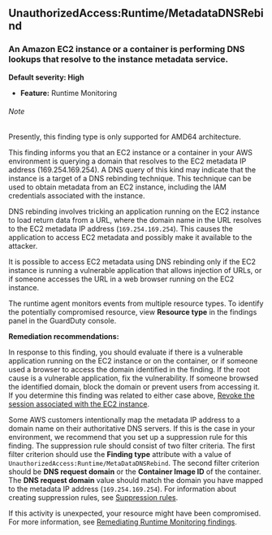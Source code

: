 UnauthorizedAccess:Runtime/MetadataDNSRebind
--------------------------------------------


### An Amazon EC2 instance or a container is performing DNS lookups that resolve to the instance metadata service.


**Default severity: High**


 * **Feature:** Runtime Monitoring

###### Note

Presently, this finding type is only supported for AMD64 architecture.


This finding informs you that an EC2 instance or a container in your AWS environment is querying a domain that resolves to the EC2 metadata IP address (169.254.169.254). A DNS query of this kind may indicate that the instance is a target of a DNS rebinding technique. This technique can be used to obtain metadata from an EC2 instance, including the IAM credentials associated with the instance.


DNS rebinding involves tricking an application running on the EC2 instance to load return data from a URL, where the domain name in the URL resolves to the EC2 metadata IP address (`169.254.169.254`). This causes the application to access EC2 metadata and possibly make it available to the attacker. 


It is possible to access EC2 metadata using DNS rebinding only if the EC2 instance is running a vulnerable application that allows injection of URLs, or if someone accesses the URL in a web browser running on the EC2 instance.


The runtime agent monitors events from multiple resource types. To identify the potentially compromised resource, view **Resource type** in the findings panel in the GuardDuty console.


**Remediation recommendations:**


In response to this finding, you should evaluate if there is a vulnerable application running on the EC2 instance or on the container, or if someone used a browser to access the domain identified in the finding. If the root cause is a vulnerable application, fix the vulnerability. If someone browsed the identified domain, block the domain or prevent users from accessing it. If you determine this finding was related to either case above, [Revoke the session associated with the EC2 instance](https://docs.aws.amazon.com/IAM/latest/UserGuide/id_roles_use_revoke-sessions.html).


Some AWS customers intentionally map the metadata IP address to a domain name on their authoritative DNS servers. If this is the case in your environment, we recommend that you set up a suppression rule for this finding. The suppression rule should consist of two filter criteria. The first filter criterion should use the **Finding type** attribute with a value of `UnauthorizedAccess:Runtime/MetaDataDNSRebind`. The second filter criterion should be **DNS request domain** or the **Container Image ID** of the container. The **DNS request domain** value should match the domain you have mapped to the metadata IP address (`169.254.169.254`). For information about creating suppression rules, see [Suppression rules](https://docs.aws.amazon.com/guardduty/latest/ug/findings_suppression-rule.html).


If this activity is unexpected, your resource might have been compromised. For more information, see [Remediating Runtime Monitoring findings](https://docs.aws.amazon.com/guardduty/latest/ug/guardduty-remediate-runtime-monitoring.html).

